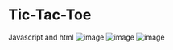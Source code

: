 # Tic-Tac-Toe
Javascript and html
![image](https://github.com/YasiYaseen/Tic-Tac-Toe/assets/99872535/c333e8e4-4592-4af6-801d-a8266fab4948)
![image](https://github.com/YasiYaseen/Tic-Tac-Toe/assets/99872535/dbc52cf9-e161-403a-934a-cfbfcae38c23)
![image](https://github.com/YasiYaseen/Tic-Tac-Toe/assets/99872535/0b0d257b-1d3f-447a-bff9-8a693608674b)
